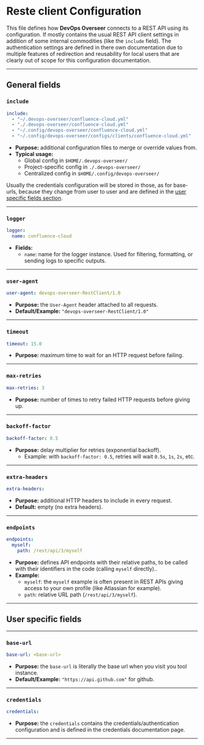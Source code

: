 # Reste client Configuration

This file defines how **DevOps Overseer** connects to a REST API using its configuration.
If mostly contains the usual REST API client settings in addition of some internal commodities (like the `include` field).
The authentication settings are defined in there own documentation due to multiple features of redirection and reusability for local users that are clearly out of scope for this configuration documentation.

---

## General fields

### `include`
```yaml
include:
  - "~/.devops-overseer/confluence-cloud.yml"
  - "./.devops-overseer/confluence-cloud.yml"
  - "~/.config/devops-overseer/confluence-cloud.yml"
  - "~/.config/devops-overseer/configs/clients/confluence-cloud.yml"
```
- **Purpose:** additional configuration files to merge or override values from.
- **Typical usage:**
  - Global config in `$HOME/.devops-overseer/`
  - Project-specific config in `./.devops-overseer/`
  - Centralized config in `$HOME/.config/devops-overseer/`

Usually the credentials configuration will be stored in those, as for base-urls, because they change from user to user and are defined in the [user specific fields section](#user-specific-fields).

---

### `logger`
```yaml
logger:
  name: confluence-cloud
```
- **Fields:**
  - `name`: name for the logger instance. Used for filtering, formatting, or sending logs to specific outputs.

---

### `user-agent`
```yaml
user-agent: devops-overseer-RestClient/1.0
```
- **Purpose:** the `User-Agent` header attached to all requests.
- **Default/Example:** `"devops-overseer-RestClient/1.0"`

---

### `timeout`
```yaml
timeout: 15.0
```
- **Purpose:** maximum time to wait for an HTTP request before failing.

---

### `max-retries`
```yaml
max-retries: 3
```
- **Purpose:** number of times to retry failed HTTP requests before giving up.

---

### `backoff-factor`
```yaml
backoff-factor: 0.5
```
- **Purpose:** delay multiplier for retries (exponential backoff).
  - Example: with `backoff-factor: 0.5`, retries will wait `0.5s`, `1s`, `2s`, etc.

---

### `extra-headers`
```yaml
extra-headers:
```
- **Purpose:** additional HTTP headers to include in every request.
- **Default:** empty (no extra headers).

---

### `endpoints`
```yaml
endpoints:
  myself:
    path: /rest/api/3/myself
```
- **Purpose:** defines API endpoints with their relative paths, to be called with their identifiers in the code (calling `myself` directly)..
- **Example:**
  - `myself`: the `myself` example is often present in REST APIs giving access to your own profile (like Atlassian for example).
  - `path`: relative URL path (`/rest/api/3/myself`).

---

## User specific fields

---

### `base-url`
```yaml
base-url: <base-url>
```
- **Purpose:** the `base-url` is literally the base url when you visit you tool instance.
- **Default/Example:** `"https://api.github.com"` for github.

---

### `credentials`
```yaml
credentials:
```
- **Purpose:** the `credentials` contains the credentials/authentication configuration and is defined in the credentials documentation page.

---

